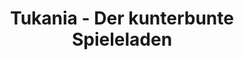 ---
title: "Tukania - Der kunterbunte Spieleladen"
url: /norderstedt/tukania-der-kunterbunte-spieleladen/
shop: Spielzeug
---